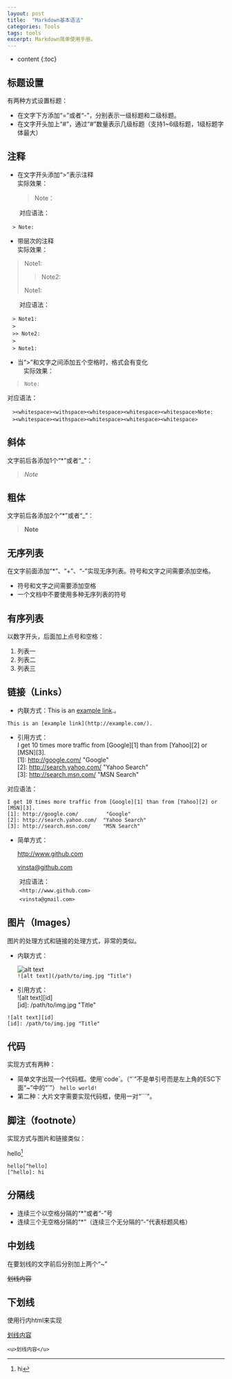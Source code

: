 ```yaml
---
layout: post
title:  "Markdown基本语法"
categories: Tools
tags: tools
excerpt: Markdown简单使用手册。
---
```


* content
{:toc}

## 标题设置
有两种方式设置标题：
-  在文字下方添加“=”或者“-”，分别表示一级标题和二级标题。
-  在文字开头加上“#”，通过“#”数量表示几级标题（支持1~6级标题，1级标题字体最大）

## 注释
-  在文字开头添加“>”表示注释  
实际效果：  
	> Note：  

　　对应语法：  
```
　> Note:
```
-  带层次的注释  
实际效果：  
> Note1:  
>   
>> Note2:  
>   
> Note1:

　　对应语法：  
```
　> Note1:
　> 
　>> Note2:
　> 
　> Note1:
```
-  当“>”和文字之间添加五个空格时，格式会有变化  
　实际效果：  
>     Note:  
>       

对应语法：  
```
　><whitespace><withspace><whitespace><whitespace><whitespace>Note:
　><whitespace><withspace><whitespace><whitespace><whitespace>
```

## 斜体
文字前后各添加1个“*”或者“_”：
> *Note*

## 粗体
文字前后各添加2个“*”或者“_”：
> **Note**

## 无序列表
在文字前面添加“*”、“+”、“-”实现无序列表。符号和文字之间需要添加空格。
-  符号和文字之间需要添加空格
-  一个文档中不要使用多种无序列表的符号

## 有序列表
以数字开头，后面加上点号和空格：
1. 列表一
2. 列表二
3. 列表三

## 链接（Links）
- 内联方式：This is an [example link](http://example.com/).。
```
This is an [example link](http://example.com/).
```

- 引用方式：  
I get 10 times more traffic from [Google][1] than from [Yahoo][2] or [MSN][3].    
[1]: http://google.com/        	"Google"   
[2]: http://search.yahoo.com/  "Yahoo Search"   
[3]: http://search.msn.com/    "MSN Search"
  
对应语法：
```
I get 10 times more traffic from [Google][1] than from [Yahoo][2] or [MSN][3].  
[1]: http://google.com/        	"Google" 
[2]: http://search.yahoo.com/  "Yahoo Search" 
[3]: http://search.msn.com/    "MSN Search"
```
- 简单方式：  

	<http://www.github.com>
	
	<vinsta@github.com>

　　对应语法：  
　　`<http://www.github.com>`  
　　`<vinsta@gmail.com>`

## 图片（Images）
图片的处理方式和链接的处理方式，非常的类似。
- 内联方式：

  ![alt text](/path/to/img.jpg "Title")  
  `![alt text](/path/to/img.jpg "Title")`  
- 引用方式：  
![alt text][id]  
[id]: /path/to/img.jpg "Title"
```
![alt text][id] 
[id]: /path/to/img.jpg "Title"
```

## 代码
实现方式有两种：
- 简单文字出现一个代码框。使用\`code\`。（“\`”不是单引号而是左上角的ESC下面“~”中的“\`”）
`hello world!`
- 第二种：大片文字需要实现代码框，使用一对“```”。

## 脚注（footnote）
实现方式与图片和链接类似：

  hello[^hello]
  [^hello]: hi
```
hello[^hello]
[^hello]: hi
```

## 分隔线
- 连续三个以空格分隔的“*”或者“-”号
- 连续三个无空格分隔的“*”（连续三个无分隔的“-”代表标题风格）

## 中划线
在要划线的文字前后分别加上两个“~”

~~划线内容~~

## 下划线

使用行内html来实现

<u>划线内容</u>

`<u>划线内容</u>`

